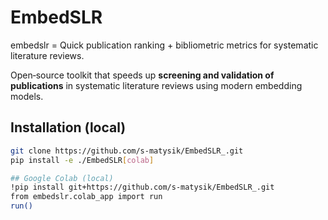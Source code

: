 # EmbedSLR
embedslr = Quick publication ranking + bibliometric metrics for systematic literature reviews.

Open‑source toolkit that speeds up **screening and validation of publications**
in systematic literature reviews using modern embedding models.

## Installation (local)

```bash
git clone https://github.com/s-matysik/EmbedSLR_.git
pip install -e ./EmbedSLR[colab]

## Google Colab (local)
!pip install git+https://github.com/s-matysik/EmbedSLR_.git
from embedslr.colab_app import run
run()
